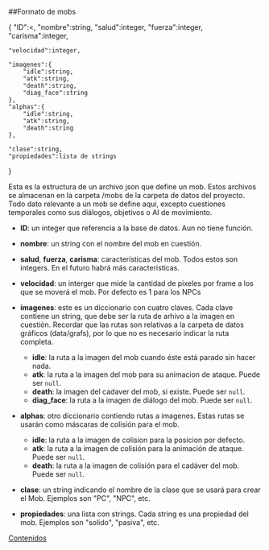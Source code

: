 ##Formato de mobs


{
    "ID":<,
    "nombre":string,
    "salud":integer,
    "fuerza":integer,
    "carisma":integer,
    
    "velocidad":integer,
    
    "imagenes":{
        "idle":string,
        "atk":string,
        "death":string,
        "diag_face":string
    },
    "alphas":{
        "idle":string,
        "atk":string,
        "death":string
    },
    
    "clase":string,
    "propiedades":lista de strings
}


Esta es la estructura de un archivo json que define un mob. Estos archivos se almacenan en la carpeta /mobs de la carpeta de datos del proyecto. Todo dato relevante a un mob se define aqui, excepto cuestiones temporales como sus diálogos, objetivos o AI de movimiento.

- **ID**: un integer que referencia a la base de datos. Aun no tiene función.
- **nombre**: un string con el nombre del mob en cuestión.
- **salud**, **fuerza**, **carisma**: características del mob. Todos estos son integers. En el futuro habrá más caracteristicas.
- **velocidad**: un interger que mide la cantidad de pixeles por frame a los que se moverá el mob. Por defecto es 1 para los NPCs
- **imagenes**: este es un diccionario con cuatro claves. Cada clave contiene un string, que debe ser la ruta de arhivo a la imagen en cuestión. Recordar que las rutas son relativas a la carpeta de datos gráficos (data/grafs), por lo que no es necesario indicar la ruta completa.

  - **idle**: la ruta a la imagen del mob cuando éste está parado sin hacer nada.
  - **atk**: la ruta a la imagen del mob para su animacion de ataque. Puede ser `null`.
  - **death**: la imagen del cadaver del mob, si existe. Puede ser `null`.
  - **diag_face**: la ruta a la imagen de diálogo del mob. Puede ser `null`.

- **alphas**: otro diccionario contiendo rutas a imagenes. Estas rutas se usarán como máscaras de colisión para el mob.
  - **idle**: la ruta a la imagen de colision para la posicion por defecto.
  - **atk**: la ruta a la imagen de colisión para la animación de ataque. Puede ser `null`.
  - **death**: la ruta a la imagen de colisión para el cadáver del mob. Puede ser `null`.

- **clase**: un string indicando el nombre de la clase que se usará para crear el Mob. Ejemplos son "PC", "NPC", etc.
- **propiedades**: una lista con strings. Cada string es una propiedad del mob. Ejemplos son "solido", "pasiva", etc.

[Contenidos](main.md)